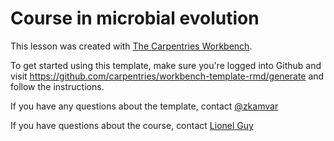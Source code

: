 # Course in microbial evolution

This lesson was created with [The Carpentries Workbench][workbench].

To get started using this template, make sure you're logged into Github and visit https://github.com/carpentries/workbench-template-rmd/generate
and follow the instructions.

If you have any questions about the template, contact 
[@zkamvar](https://github.com/zkamvar)

If you have questions about the course, contact 
[Lionel Guy](mailto:lionel.guy@imbim.uu.se)

[workbench]: https://carpentries.github.io/sandpaper-docs/
